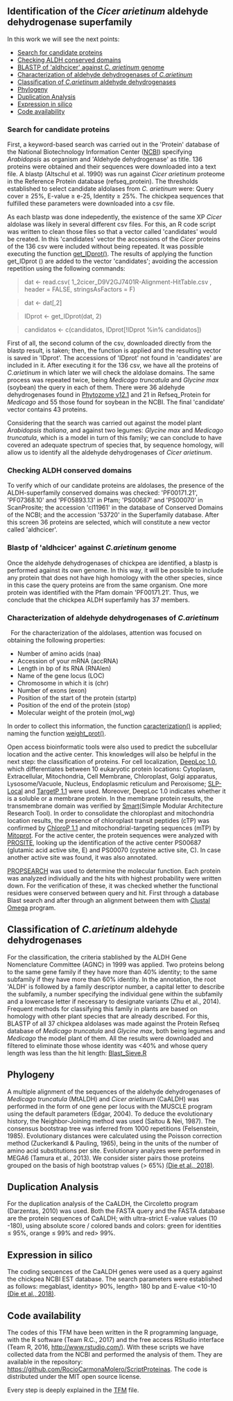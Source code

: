 ## Identification of the *Cicer arietinum* aldehyde dehydrogenase superfamily

In this work we will see the next points:

* [Search for candidate proteins](https://github.com/RocioCarmonaMolero/TFMweb/blob/master/README.md#search-for-candidate-proteins)
* [Checking ALDH conserved domains](#Checking-ALDH-conserved-domains)
* [BLASTP of 'aldhcicer' against *C. arietinum* genome](#BLASTP-of-'aldhcicer'-against-*C.arietinum*-genome)
* [Characterization of aldehyde dehydrogenases of *C.arietinum*](#Characterization-of-aldehyde-dehydrogenases-of-*C.arietinum*)
* [Classification of *C.arietinum* aldehyde dehydrogenases](#Classification-of-*C.arietinum*-aldehyde-dehydrogenases)
* [Phylogeny](#Phylogeny)
* [Duplication Analysis](#Duplication-Analisis)
* [Expression in silico](#Expression-in-silico)
* [Code availability](#Code-availability)


### Search for candidate proteins

First, a keyword-based search was carried out in the 'Protein' database of the National Biotechnology Information Center ([NCBI](https://www.ncbi.nlm.nih.gov/)) specifying *Arabidopsis* as organism and 'Aldehyde dehydrogenase' as title. 136 proteins were obtained and their sequences were downloaded into a text file. A blastp (Altschul et al. 1990) was run against *Cicer arietinum* proteome in the Reference Protein database (refseq_protein). The thresholds established to select candidate aldolases from *C. arietinum* were: Query cover ≥ 25%, E-value ≥ e-25, Identity ≥ 25%. The chickpea sequences that fulfilled these parameters were downloaded into a csv file.

As each blastp was done indepedently, the existence of the same XP *Cicer* aldolase was likely in several different csv files. For this, an R code script was written to clean those files so that a vector called 'candidates' would be created. In this 'candidates' vector the accessions of the *Cicer* proteins of the 136 csv were included without being repeated. It was possible executing the function [get_IDprot()](https://github.com/RocioCarmonaMolero/ScriptProteinas/blob/master/get_IDprot.R).
The results of applying the function get_IDprot () are added to the vector 'candidates'; avoiding the accession repetition using the following commands:

> dat <-  read.csv( 1_2cicer_D9V2GJ7401R-Alignment-HitTable.csv , header = FALSE, stringsAsFactors = F)
 
> dat <- dat[,2]
 
> IDprot <- get_IDprot(dat, 2)
 
> candidatos <- c(candidatos, IDprot[!IDprot %in% candidatos])


First of all, the second column of the csv, downloaded directly from the blastp result, is taken; then, the function is applied and the resulting vector is saved in 'IDprot'. The accessions of 'IDprot' not found in 'candidates' are included in it. After executing it for the 136 csv, we have all the proteins of *C.arietinum* in which later we will check the aldolase domains.
The same process was repeated twice, being *Medicago truncatula* and *Glycine max* (soybean) the query in each of them. There were 36 aldehyde dehydrogenases found in [Phytozome v12.1](https://phytozome.jgi.doe.gov/pz/portal.html) and 21 in Refseq_Protein for *Medicago* and 55 those found for soybean in the NCBI.
The final 'candidate' vector contains 43 proteins.

Considering that the search was carried out against the model plant *Arabidopsis thaliana*, and against two legumes: *Glycine max* and *Medicago truncatula*, which is a model in turn of this family; we can conclude to have covered an adequate spectrum of species that, by sequence homology, will allow us to identify all the aldehyde dehydrogenases of *Cicer arietinum*.


### Checking ALDH conserved domains

To verify which of our candidate proteins are aldolases, the presence of the ALDH-superfamily conserved domains was checked: 'PF00171.21', 'PF07368.10' and 'PF05893.13' in Pfam; 'PS00687' and 'PS00070' in ScanProsite; the accession 'cl11961' in the database of Conserved Domains of the NCBI; and the accession '53720' in the Superfamily database.
After this screen 36 proteins are selected, which will constitute a new vector called 'aldhcicer'.

### Blastp of 'aldhcicer' against *C.arietinum* genome 

Once the aldehyde dehydrogenases of chickpea are identified, a blastp is performed against its own genome. In this way, it will be possible to include any protein that does not have high homology with the other species, since in this case the query proteins are from the same organism.
One more protein was identified with the Pfam domain 'PF00171.21'. Thus, we conclude that the chickpea ALDH superfamily has 37 members.


### Characterization of aldehyde dehydrogenases of *C.arietinum*
 
For the characterization of the aldolases, attention was focused on obtaining the following properties:
* Number of amino acids (naa)
* Accession of your mRNA (accRNA)
* Length in bp of its RNA (RNAlen)
* Name of the gene locus (LOC)
* Chromosome in which it is (chr)
* Number of exons (exon)
* Position of the start of the protein (startp)
* Position of the end of the protein (stop)
* Molecular weight of the protein (mol_wg)

In order to collect this information, the function [caracterization()](https://github.com/RocioCarmonaMolero/ScriptProteinas/blob/master/InformationProteins.R) is applied; naming the function [weight_prot()](https://github.com/RocioCarmonaMolero/ScriptProteinas/blob/master/get_mol_weight.R).

Open access bioinformatic tools were also used to predict the subcellular location and the active center. This knowledges will also be helpful in the next step: the classification of proteins.
For cell localization, [DeepLoc 1.0](http://www.cbs.dtu.dk/services/DeepLoc/), which differentiates between 10 eukaryotic protein locations: Cytoplasm, Extracellular, Mitochondria, Cell Membrane, Chloroplast, Golgi apparatus, Lysosome/Vacuole, Nucleus, Endoplasmic reticulum and Peroxisome; [SLP-Local](http://sunflower.kuicr.kyoto-u.ac.jp/~smatsuda/slplocal.html) and [TargetP 1.1](http://www.cbs.dtu.dk/services/TargetP/) were used. Moreover, DeepLoc 1.0 indicates whether it is a soluble or a membrane protein. In the membrane protein results, the transmembrane domain was verified by [Smart](http://smart.embl-heidelberg.de/)(Simple Modular Architecture Research Tool). In order to consolidate the chloroplast and mitochondria location results, the presence of chloroplast transit peptides (cTP) was confirmed by [ChloroP 1.1](http://www.cbs.dtu.dk/services/ChloroP/) and mitochondrial-targeting sequences (mTP) by [Mitoprot](https://ihg.gsf.de/ihg/mitoprot.html). 
For the active center, the protein sequences were analyzed with [PROSITE](https://prosite.expasy.org/), looking up the identification of the active center PS00687 (glutamic acid active site, E) and PS00070 (cysteine active site, C). In case another active site was found, it was also annotated.

[PROPSEARCH](http://abcis.cbs.cnrs.fr/propsearch/) was used to determine the molecular function. Each protein was analyzed individually and the hits with highest probability were written down. For the verification of these, it was checked whether the functional residues were conserved between query and hit. First through a database Blast search and after through an alignment between them with [Clustal Omega](http://www.clustal.org/omega/) program.


## Classification of *C.arietinum* aldehyde dehydrogenases

For the classification, the criteria stablished by the ALDH Gene Nomenclature Committee (AGNC) in 1999 was applied. Two proteins belong to the same gene family if they have more than 40% identity; to the same subfamily if they have more than 60% identity. In the annotation, the root 'ALDH' is followed by a family descriptor number, a capital letter to describe the subfamily, a number specifying the individual gene within the subfamily and a lowercase letter if necessary to designate variants (Zhu et al., 2014).
Frequent methods for classifying this family in plants are based on homology with other plant species that are already described. For this, BLASTP of all 37 chickpea aldolases was made against the Protein Refseq database of *Medicago truncatula* and *Glycine max*, both being legumes and *Medicago* the model plant of them. All the results were downloaded and filtered to eliminate those whose identity was <40% and whose query length was less than the hit length: [Blast_Sieve.R](https://raw.githubusercontent.com/RocioCarmonaMolero/ScriptProteinas/master/Blast_Sieve.R)


## Phylogeny

A multiple alignment of the sequences of the aldehyde dehydrogenases of *Medicago truncatula* (MtALDH) and *Cicer arietinum* (CaALDH) was performed in the form of one gene per locus with the MUSCLE program using the default parameters (Edgar, 2004). To deduce the evolutionary history, the Neighbor-Joining method was used (Saitou & Nei, 1987). The consensus bootstrap tree was inferred from 1000 repetitions (Felsenstein, 1985). Evolutionary distances were calculated using the Poisson correction method (Zuckerkandl & Pauling, 1965), being in the units of the number of amino acid substitutions per site. Evolutionary analyzes were performed in MEGA6 (Tamura et al., 2013). We consider sister pairs those proteins grouped on the basis of high bootstrap values (> 65%) [(Die et al., 2018)](https://bmcgenomics.biomedcentral.com/articles/10.1186/s12864-018-4695-9).


## Duplication Analysis

For the duplication analysis of the CaALDH, the Circoletto program (Darzentas, 2010) was used. Both the FASTA query and the FASTA database are the protein sequences of CaALDH; with ultra-strict E-value values (10 -180), using absolute score / colored bands and colors: green for identities ≤ 95%, orange ≤ 99% and red> 99%.


## Expression in silico

The coding sequences of the CaALDH genes were used as a query against the chickpea NCBI EST database. The search parameters were established as follows: megablast, identity> 90%, length> 180 bp and E-value <10-10 [(Die et al., 2018)](https://bmcgenomics.biomedcentral.com/articles/10.1186/s12864-018-4695-9).


## Code availability

The codes of this TFM have been written in the R programming language, with the R software (Team R.C., 2017) and the free access RStudio interface (Team R, 2016, http://www.rstudio.com/). With these scripts we have collected data from the NCBI and performed the analysis of them. They are available in the repository: https://github.com/RocioCarmonaMolero/ScriptProteinas. The code is distributed under the MIT open source license.

Every step is deeply explained in the [TFM](https://github.com/RocioCarmonaMolero/TFMweb/blob/master/TFM.md) file.
